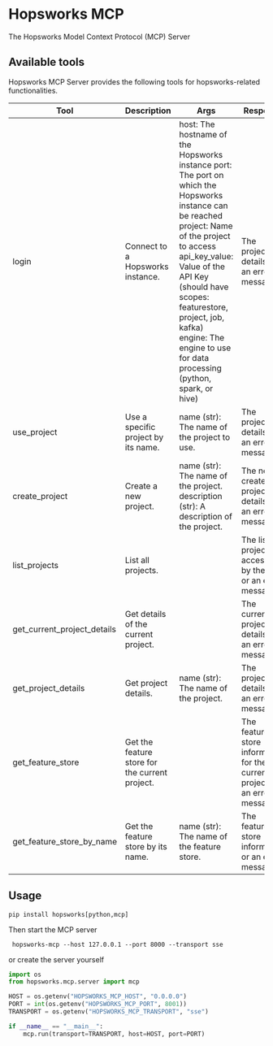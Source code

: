 # Hopsworks MCP
The Hopsworks Model Context Protocol (MCP) Server

## Available tools
Hopsworks MCP Server provides the following tools for hopsworks-related functionalities.

|Tool | Description | Args | Response |
| -------- | ------- | -------- | ------- |
|login | Connect to a Hopsworks instance. | host: The hostname of the Hopsworks instance port: The port on which the Hopsworks instance can be reached project: Name of the project to access api_key_value: Value of the API Key (should have scopes: featurestore, project, job, kafka) engine: The engine to use for data processing (python, spark, or hive) | The project details or an error message. |
| use_project | Use a specific project by its name. | name (str): The name of the project to use. | The project details or an error message. |
| create_project | Create a new project. | name (str): The name of the project. description (str): A description of the project. |  The newly created project details or an error message. | 
| list_projects | List all projects. |  | The list of projects accessible by the user or an error message. | 
|  get_current_project_details | Get details of the current project. | | The current project details or an error message. | 
| get_project_details | Get project details. | name (str): The name of the project. |  The project details or an error message. | 
| get_feature_store | Get the feature store for the current project. | |  The feature store information for the current project or an error message.
| get_feature_store_by_name | Get the feature store by its name. | name (str): The name of the feature store. |  The feature store information or an error message. | 

## Usage

``` pip install hopsworks[python,mcp] ```
 
Then start the MCP server 

``` hopsworks-mcp --host 127.0.0.1 --port 8000 --transport sse```

or create the server yourself

```python
import os
from hopsworks.mcp.server import mcp

HOST = os.getenv("HOPSWORKS_MCP_HOST", "0.0.0.0")
PORT = int(os.getenv("HOPSWORKS_MCP_PORT", 8001))
TRANSPORT = os.getenv("HOPSWORKS_MCP_TRANSPORT", "sse")

if __name__ == "__main__":
    mcp.run(transport=TRANSPORT, host=HOST, port=PORT)
```
